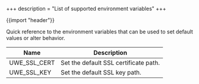 +++
description = "List of supported environment variables"
+++

{{import "header"}}

Quick reference to the environment variables that can be used to set default values or alter behavior.

Name                     | Description
-------------------------|------------
UWE_SSL_CERT             | Set the default SSL certificate path.
UWE_SSL_KEY              | Set the default SSL key path.

